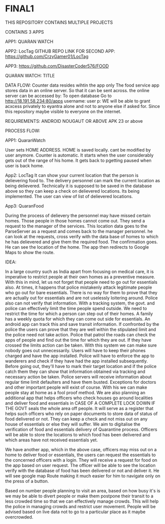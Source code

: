 # FINAL1



THIS REPOSITORY CONTAINS MULTIPLE PROJECTS

CONTAINS 3 APPS

APP1: QUARAN WATCH

APP2: LocTag
GITHUB REPO LINK FOR SECOND APP: https://github.com/CrzyGamer01/LocTag

APP3: https://github.com/DisasterCoder576/FOOD


QUARAN WATCH: TITLE

DATA FLOW: Counter data resides wihtin the app only
          The food service app stores data in an online server. So that it can be sent across. 
          the online server can be accessed by: To open database
Go to  http://18.191.58.234:80/apps
username: user
p: WE will be able to grant acxcess privately to eyantra alone and not to anyone else if asked for. Since this repository maybe visible to everyone on the internet. 


REQUIREMENTS: ANDROID NOUGAUT OR ABOVE
APK 23 or above

PROCESS FLOW:


APP1: QuaranWatch

User sets HOME ADDRESS. HOME is saved locally. cant be modified by user anymore. Counter is automatic. It starts when the user considerably gets out of the range of his home. It gets back to pgetting paused when user is back home. 


App2:
LocTag
It can show your current location that the person is delievering food to. The delivery personnel can mark the current location as being delievered. Technically it is supposed to be saved in the database above so they can keep a check on delievered locations. Its being implemented. The user can view of list of delievered locations.

App3:
QuaranFood

During the process of delievery the personnel may have missed certain homes. Those people in those homes cannot come out. They send a request to the manager of the services. This location data goes to the ParseServer as a request and comes back to the manager personnel. he can look at the requests, cross verify with the data base of homes to which he has delievered and give them the required food. The confirmation goes. He can see the location of the home. The app then redirects to Google Maps to show the route.



IDEA:

In a large country such as India apart from focusing on medical care, it is imperative to restrict people at their own homes as a preventive measure. With this in mind, let us not forget that people need to go out for essentials also. At times, it happens that police mistakenly attack legitimate people who go out for bare essentials. There is no way for them to prove that they are actually out for essentials and are not uselessly loitering around. Police also can not verify that information. With a tracking system, the govt. and police can effectively limit the time people spend outside. We need to restrict the time for which a person can step out of their homes. A family has a weekly quota for which they can come out side for essentials. An android app can track this and save transit information. If confronted by the police the users can prove that they are well within the stipulated limit and the police need not take action. Police that patrol the roads can check the apps of people and find out the time for which they are out. If they have crossed the limits action can be taken. With this system we can make sure nobody goes out unnecessarily. Users will have to keep their phones charged and have the app installed. Police will have to enforce the app to wanderers and check if they have had the app installed subsequently. Before going out, they'll have to mark their target location and if the police catch them they can show that information obtained via tracking and necessary action be taken. Police servers will receive information about regular time limit defaulters and have them busted. Exceptions for doctors and other important people will exist of course. With his we can make people stay at home as a fool proof method. 
We are also planning an additional app that helps officers who check houses go around localities and deliver food and essentials in CASE OF A COMPLETE LOCK DOWN IF THE GOVT seals the whole area off people. It will serve as a register that helps such officers who rely on paper documents to store data of status of food delivered or not. They can keep a check and not miss out on any house of essentials or else they will suffer. We aim to digitalise the verification of food  and essentials delivery of Quarantine process. Officers will be able to store the locations to which food has been delivered and which areas have not received essentials yet.

We have another app, which in the above case, officers may miss out on a home to deliver food or essentials, the users can request the essentials to the concerned officers with a login. They will receive a request for food on the app based on user request. The officer will be able to see the location verify with the database of food has been delivered or not and deliver it. He will see google map Route making it much easier for him to navigate only on the press of a button.

Based on number people planning to visit an area, based on how busy it's is we may be able to divert people or make them postpone their transit to a less crowded time so that we can effectively manage crowds. This will help the police in managing crowds and restrict user movement. People will be advised based on live data not to go to a particular place as it maybe overcrowded.


